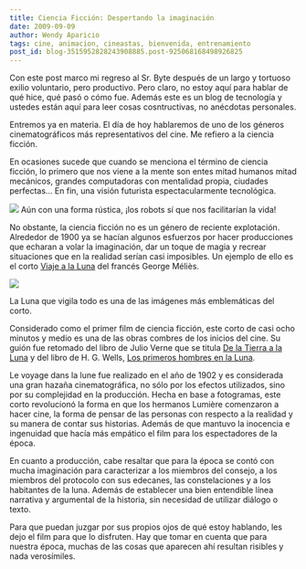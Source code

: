 ```yaml
---
title: Ciencia Ficción: Despertando la imaginación
date: 2009-09-09
author: Wendy Aparicio
tags: cine, animacion, cineastas, bienvenida, entrenamiento
post_id: blog-3515952828243908885.post-925068168498926825
---
```


Con este post marco mi regreso al Sr. Byte después de un largo y tortuoso exilio voluntario, pero productivo. Pero claro, no estoy aquí para hablar de qué hice, qué pasó o cómo fue. Además este es un blog de tecnología y ustedes están aquí para leer cosas cosntructivas, no anécdotas personales.

Entremos ya en materia. El día de hoy hablaremos de uno de los géneros cinematográficos más representativos del cine. Me refiero a la ciencia ficción.

En ocasiones sucede que cuando se menciona el término de ciencia ficción, lo primero que nos viene a la mente son entes mitad humanos mitad mecánicos, grandes computadoras con mentalidad propia, ciudades perfectas... En fin, una visión futurista espectacularmente tecnológica.

![](https://2.bp.blogspot.com/_JbB9KsZ238w/SqXLTSOFaEI/AAAAAAAAAUk/-q8drfB6MHI/s320/cifi1.jpg)
Aún con una forma rústica, ¡los robots sí que nos facilitarían la vida!

No obstante, la ciencia ficción no es un género de reciente explotación. Alrededor de 1900 ya se hacían algunos esfuerzos por hacer producciones que echaran a volar la imaginación, dar un toque de magia y recrear situaciones que en la realidad serían casi imposibles. Un ejemplo de ello es el corto [Viaje a la Luna](http://es.wikipedia.org/wiki/Viaje_a_la_luna) del francés George Méliès.

![](https://4.bp.blogspot.com/_JbB9KsZ238w/SqXA5UX3ceI/AAAAAAAAAUc/r4wmbx5wjrg/s320/20070418klplylliu_158.Ies.SCO%5B1%5D.jpg)

La Luna que vigila todo es una de las imágenes más emblemáticas del corto.

Considerado como el primer film de ciencia ficción, este corto de casi ocho minutos y medio es una de las obras combres de los inicios del cine. Su guión fue retomado del libro de Julio Verne que se titula [De la Tierra a la Luna](http://es.wikipedia.org/wiki/De_la_Tierra_a_la_Luna) y del libro de H. G. Wells, [Los primeros hombres en la Luna](http://es.wikipedia.org/wiki/Los_primeros_hombres_en_la_luna).

Le voyage dans la lune fue realizado en el año de 1902 y es considerada una gran hazaña cinematográfica, no sólo por los efectos utilizados, sino por su complejidad en la producción. Hecha en base a fotogramas, este corto revolucionó la forma en que los hermanos Lumière comenzaron a hacer cine, la forma de pensar de las personas con respecto a la realidad y su manera de contar sus historias. Además de que mantuvo la inocencia e ingenuidad que hacía más empático el film para los espectadores de la época.

En cuanto a producción, cabe resaltar que para la época se contó con mucha imaginación para caracterizar a los miembros del consejo, a los miembros del protocolo con sus edecanes, las constelaciones y a los habitantes de la luna. Además de establecer una bien entendible línea narrativa y argumental de la historia, sin necesidad de utilizar diálogo o texto.

Para que puedan juzgar por sus propios ojos de qué estoy hablando, les dejo el film para que lo disfruten. Hay que tomar en cuenta que para nuestra época, muchas de las cosas que aparecen ahí resultan risibles y nada verosímiles.